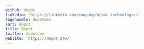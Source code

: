 ```yaml
---
github: depot
linkedin: 'https://linkedin.com/company/depot-technologies'
logohandle: depotdev
sort: depot
title: Depot
twitter: depotdev
website: 'https://depot.dev/'
---
```

